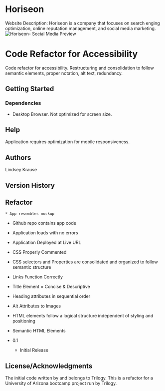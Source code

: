 # Horiseon
Website
Description: Horiseon is a company that focuses on search enging optimization, online reputation management, and social media marketing. 
![Horiseon- Social Media Preview](https://user-images.githubusercontent.com/79954805/111884538-80d18a00-897f-11eb-9646-d9299f0f8b20.png)

# Code Refactor for Accessibility
Code refactor for accessibility.  Restructuring and consolidation to follow semantic elements, proper notation, alt text, redundancy. 

## Getting Started

### Dependencies

* Desktop Browser.  Not optimized for screen size.

## Help
Application requires optimization for mobile responsiveness.

## Authors

Lindsey Krause

## Version History

## Refactor
    * App resembles mockup

   * Github repo contains app code

   * Application loads with no errors

   * Application Deployed at Live URL

   * CSS Properly Commented

   * CSS selectors and Properties are consolidated and organized to follow semantic structure

   * Links Function Correctly

   * Title Element = Concise & Descriptive

   * Heading attributes in sequential order

   * Alt Attributes to Images

   * HTML elements follow a logical structure independent of styling and positioning

   * Semantic HTML Elements

* 0.1
    * Initial Release

## License/Acknowledgments
The initial code written by and belongs to Trilogy.  This is a refactor for a University of Arizona bootcamp project run by Trilogy. 
